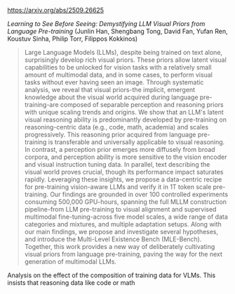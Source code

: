 https://arxiv.org/abs/2509.26625

*Learning to See Before Seeing: Demystifying LLM Visual Priors from Language Pre-training* (Junlin Han, Shengbang Tong, David Fan, Yufan Ren, Koustuv Sinha, Philip Torr, Filippos Kokkinos)

> Large Language Models (LLMs), despite being trained on text alone, surprisingly develop rich visual priors. These priors allow latent visual capabilities to be unlocked for vision tasks with a relatively small amount of multimodal data, and in some cases, to perform visual tasks without ever having seen an image. Through systematic analysis, we reveal that visual priors-the implicit, emergent knowledge about the visual world acquired during language pre-training-are composed of separable perception and reasoning priors with unique scaling trends and origins. We show that an LLM's latent visual reasoning ability is predominantly developed by pre-training on reasoning-centric data (e.g., code, math, academia) and scales progressively. This reasoning prior acquired from language pre-training is transferable and universally applicable to visual reasoning. In contrast, a perception prior emerges more diffusely from broad corpora, and perception ability is more sensitive to the vision encoder and visual instruction tuning data. In parallel, text describing the visual world proves crucial, though its performance impact saturates rapidly. Leveraging these insights, we propose a data-centric recipe for pre-training vision-aware LLMs and verify it in 1T token scale pre-training. Our findings are grounded in over 100 controlled experiments consuming 500,000 GPU-hours, spanning the full MLLM construction pipeline-from LLM pre-training to visual alignment and supervised multimodal fine-tuning-across five model scales, a wide range of data categories and mixtures, and multiple adaptation setups. Along with our main findings, we propose and investigate several hypotheses, and introduce the Multi-Level Existence Bench (MLE-Bench). Together, this work provides a new way of deliberately cultivating visual priors from language pre-training, paving the way for the next generation of multimodal LLMs.

Analysis on the effect of the composition of training data for VLMs. This insists that reasoning data like code or math 
